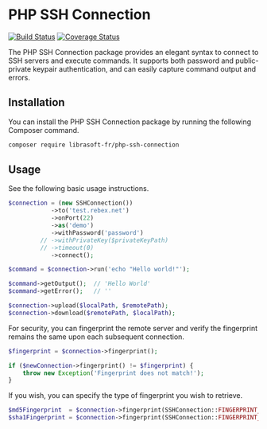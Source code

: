 # PHP SSH Connection

[![Build Status](https://travis-ci.com/librasoft-fr/php-ssh-connection.svg?branch=master)](https://travis-ci.com/librasoft-fr/php-ssh-connection)
[![Coverage Status](https://coveralls.io/repos/github/librasoft-fr/php-ssh-connection/badge.svg?branch=master)](https://coveralls.io/github/librasoft-fr/php-ssh-connection?branch=master)

The PHP SSH Connection package provides an elegant syntax to connect to SSH servers and execute commands. It supports both password and public-private keypair authentication, and can easily capture command output and errors.

## Installation

You can install the PHP SSH Connection package by running the following Composer command.

```bash
composer require librasoft-fr/php-ssh-connection
```

## Usage

See the following basic usage instructions.

```php
$connection = (new SSHConnection())
            ->to('test.rebex.net')
            ->onPort(22)
            ->as('demo')
            ->withPassword('password')
         // ->withPrivateKey($privateKeyPath)
         // ->timeout(0)
            ->connect();

$command = $connection->run('echo "Hello world!"');

$command->getOutput();  // 'Hello World'
$command->getError();   // ''

$connection->upload($localPath, $remotePath);
$connection->download($remotePath, $localPath);
```

For security, you can fingerprint the remote server and verify the fingerprint remains the same 
upon each subsequent connection.

```php
$fingerprint = $connection->fingerprint();

if ($newConnection->fingerprint() != $fingerprint) {
    throw new Exception('Fingerprint does not match!');
}
```

If you wish, you can specify the type of fingerprint you wish to retrieve.

```php
$md5Fingerprint  = $connection->fingerprint(SSHConnection::FINGERPRINT_MD5); // default
$sha1Fingerprint = $connection->fingerprint(SSHConnection::FINGERPRINT_SHA1);
```
